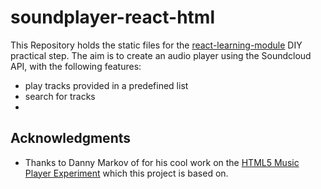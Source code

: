 # soundplayer-react-html

This Repository holds the static files for the [react-learning-module](http://tszekely.github.io/react-learning-module) DIY practical step.
The aim is to create an audio player using the Soundcloud API, with the following features:

- play tracks provided in a predefined list
- search for tracks
- 

## Acknowledgments

- Thanks to Danny Markov of for his cool work on the [HTML5 Music Player Experiment](http://tutorialzine.com/2015/03/html5-music-player/) which this project is based on.